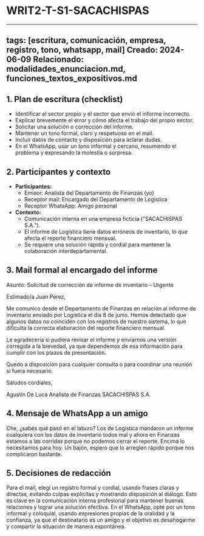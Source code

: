 # WRIT2-T-S1-SACACHISPAS

---
tags: [escritura, comunicación, empresa, registro, tono, whatsapp, mail]
Creado: 2024-06-09
Relacionado: modalidades_enunciacion.md, funciones_textos_expositivos.md
---

## 1. Plan de escritura (checklist)
- Identificar el sector propio y el sector que envió el informe incorrecto.
- Explicar brevemente el error y cómo afecta el trabajo del propio sector.
- Solicitar una solución o corrección del informe.
- Mantener un tono formal, claro y respetuoso en el mail.
- Incluir datos de contacto y disposición para aclarar dudas.
- En el WhatsApp, usar un tono informal y cercano, resumiendo el problema y expresando la molestia o sorpresa.

## 2. Participantes y contexto
- **Participantes:**
  - Emisor: Analista del Departamento de Finanzas (yo)
  - Receptor mail: Encargado del Departamento de Logística
  - Receptor WhatsApp: Amigo personal
- **Contexto:**
  - Comunicación interna en una empresa ficticia ("SACACHISPAS S.A.").
  - El informe de Logística tiene datos erróneos de inventario, lo que afecta el reporte financiero mensual.
  - Se requiere una solución rápida y cordial para mantener la colaboración interdepartamental.

## 3. Mail formal al encargado del informe

Asunto: Solicitud de corrección de informe de inventario – Urgente

Estimado/a Juan Pérez,

Me comunico desde el Departamento de Finanzas en relación al informe de inventario enviado por Logística el día 8 de junio. Hemos detectado que algunos datos no coinciden con los registros de nuestro sistema, lo que dificulta la correcta elaboración del reporte financiero mensual.

Le agradecería si pudiera revisar el informe y enviarnos una versión corregida a la brevedad, ya que dependemos de esa información para cumplir con los plazos de presentación.

Quedo a disposición para cualquier consulta o para coordinar una reunión si fuera necesario.

Saludos cordiales,

Agustín De Luca
Analista de Finanzas
SACACHISPAS S.A.

## 4. Mensaje de WhatsApp a un amigo

Che, ¿sabés qué pasó en el laburo? Los de Logística mandaron un informe cualquiera con los datos de inventario todos mal y ahora en Finanzas estamos a las corridas porque no podemos cerrar el reporte. Encima lo necesitamos para hoy. Un bajón, espero que lo arreglen rápido porque nos complicaron bastante.

## 5. Decisiones de redacción

Para el mail, elegí un registro formal y cordial, usando frases claras y directas, evitando culpas explícitas y mostrando disposición al diálogo. Esto es clave en la comunicación interna profesional para mantener buenas relaciones y lograr una solución efectiva. En el WhatsApp, opté por un tono informal y coloquial, usando expresiones propias de la oralidad y la confianza, ya que el destinatario es un amigo y el objetivo es desahogarme y compartir la situación de manera espontánea. 